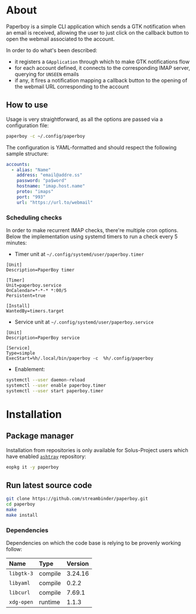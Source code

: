 # About

Paperboy is a simple CLI application which sends a GTK notification when an email is received, allowing the user to just click on the callback button to open the webmail associated to the account.

In order to do what's been described:

- it registers a `GApplication` through which to make GTK notifications flow
- for each account defined, it connects to the corresponding IMAP server, querying for `UNSEEN` emails
- if any, it fires a notification mapping a callback button to the opening of the webmail URL corresponding to the account

## How to use

Usage is very straightforward, as all the options are passed via a configuration file:

```bash
paperboy -c ~/.config/paperboy
```

The configuration is YAML-formatted and should respect the following sample structure:

```yaml
accounts:
  - alias: "Name"
    address: "email@addre.ss"
    password: "pa$word"
    hostname: "imap.host.name"
    proto: "imaps"
    port: "993"
    url: "https://url.to/webmail"
```

### Scheduling checks

In order to make recurrent IMAP checks, there're multiple cron options. Below the implementation using systemd timers to run a check every 5 minutes:

- Timer unit at `~/.config/systemd/user/paperboy.timer`

```
[Unit]
Description=PaperBoy timer

[Timer]
Unit=paperboy.service
OnCalendar=*-*-* *:00/5
Persistent=true

[Install]
WantedBy=timers.target
```

- Service unit at `~/.config/systemd/user/paperboy.service`

```
[Unit]
Description=PaperBoy service

[Service]
Type=simple
ExecStart=%h/.local/bin/paperboy -c  %h/.config/paperboy
```

- Enablement:

```bash
systemctl --user daemon-reload
systemctl --user enable paperboy.timer
systemctl --user start paperboy.timer
```

# Installation

## Package manager

Installation from repositories is only available for Solus-Project users which have enabled [`ashtray`](/doc/ashtray) repository:

```bash
eopkg it -y paperboy
```

## Run latest source code

```bash
git clone https://github.com/streambinder/paperboy.git
cd paperboy
make
make install
```

### Dependencies

Dependencies on which the code base is relying to be provenly working follow:

Name       | Type    | Version
:--------- | :------ | :------
`libgtk-3` | compile | 3.24.16
`libyaml`  | compile | 0.2.2
`libcurl`  | compile | 7.69.1
`xdg-open` | runtime | 1.1.3
